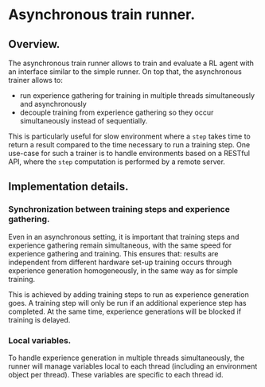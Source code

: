 # Asynchronous train runner.

## Overview.

The asynchronous train runner allows to train and evaluate a RL agent with an interface similar to the simple runner. On top that, the asynchronous trainer allows to:
- run experience gathering for training in multiple threads simultaneously and asynchronously
- decouple training from experience gathering so they occur simultaneously instead of sequentially.

This is particularly useful for slow environment where a `step` takes time to return a result compared to the time necessary to run a training step.
One use-case for such a trainer is to handle environments based on a RESTful API, where the `step` computation is performed by a remote server.

## Implementation details.

### Synchronization between training steps and experience gathering.

Even in an asynchronous setting, it is important that training steps and experience gathering remain simultaneous, with the same speed for experience gathering and training. This ensures that:
results are independent from different hardware set-up
training occurs through experience generation homogeneously, in the same way as for simple training.

This is achieved by adding training steps to run as experience generation goes. A training step will only be run if an additional experience step has completed.
At the same time, experience generations will be blocked if training is delayed.

### Local variables.

To handle experience generation in multiple threads simultaneously, the runner will manage variables local to each thread (including an environment object per thread).
These variables are specific to each thread id.
